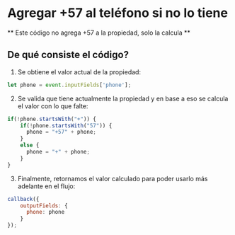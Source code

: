 # Agregar +57 al teléfono si no lo tiene

** Este código no agrega +57 a la propiedad, solo la calcula **

## De qué consiste el código?

1. Se obtiene el valor actual de la propiedad:
```JavaScript
let phone = event.inputFields['phone'];
```
2. Se valida que tiene actualmente la propiedad y en base a eso se calcula el valor con lo que falte:
```JavaScript
if(!phone.startsWith("+")) {
    if(!phone.startsWith("57")) {
      phone = "+57" + phone;
    }
    else {
      phone = "+" + phone;
    }
}
```
3. Finalmente, retornamos el valor calculado para poder usarlo más adelante en el flujo:

```JavaScript
callback({
    outputFields: {
      phone: phone
    }
});
```
